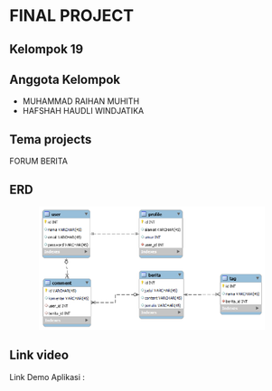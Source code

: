 # FINAL PROJECT
## Kelompok 19
## Anggota Kelompok

- MUHAMMAD RAIHAN MUHITH
- HAFSHAH HAUDLI WINDJATIKA

## Tema projects

FORUM BERITA

## ERD

<p align="center"><a href="https://laravel.com" target="_blank"><img src="public/images/ERD.png" width="400"></a></p>

## Link video

Link Demo Aplikasi : 


